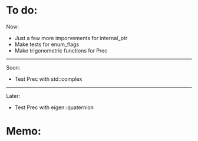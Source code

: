 

# To do:

Now:
- Just a few more imporvements for internal_ptr
- Make tests for enum_flags
- Make trigonometric functions for Prec

----


Soon:
- Test Prec with std::complex


----


Later:
- Test Prec with eigen::quaternion

# Memo:

```









```
